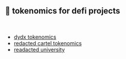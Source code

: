 ## 🍿 tokenomics for defi projects

<br>


* [dydx tokenomics](https://docs.dydx.community/dydx-governance/start-here/dydx-allocations)
* [redacted cartel tokenomics](https://tokenomicsdao.substack.com/p/tokenomics-101-redacted-cartel-btrfly?utm_source=substack&utm_medium=email)
* [readacted university](https://redactedcartel.notion.site/redactedcartel/REDACTED-UNIVERSITY-0dba7e10e6fb476a8ee7d2cb70fcfb1f)

